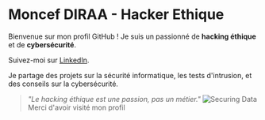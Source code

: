 # Moncef DIRAA - Hacker Ethique

Bienvenue sur mon profil GitHub ! Je suis un passionné de **hacking éthique** et de **cybersécurité**.




Suivez-moi sur [LinkedIn](https://www.linkedin.com/in/moncef-diraa).

Je partage des projets sur la sécurité informatique, les tests d'intrusion, et des conseils sur la cybersécurité.
> _"Le hacking éthique est une passion, pas un métier."_
![Securing Data](https://media.giphy.com/media/3o6ozj6XqXthDOHj5u/giphy.gif)
Merci d'avoir visité mon profil 
